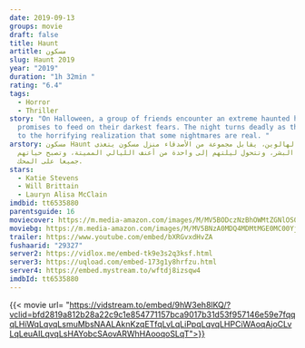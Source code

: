 ```yaml
---
date: 2019-09-13
groups: movie
draft: false
title: Haunt
artitle: مسكون
slug: Haunt 2019
year: "2019"
duration: "1h 32min "
rating: "6.4"
tags:
  - Horror
  - Thriller
story: "On Halloween, a group of friends encounter an extreme haunted house that
  promises to feed on their darkest fears. The night turns deadly as they come
  to the horrifying realization that some nightmares are real. "
arstory: مسكون Haunt في عيد الهالوين، يقابل مجموعة من الأصدقاء منزل مسكون يتغذى
  على أرواح البشر، وتتحول ليلتهم إلى واحدة من أعنف الليالي المميتة، وتصبح حياتهم
  جميعا على المحك.
stars:
  - Katie Stevens
  - Will Brittain
  - Lauryn Alisa McClain
imdbid: tt6535880
parentsguide: 16
moviecover: https://m.media-amazon.com/images/M/MV5BODczNzBhOWMtZGNlOS00YjBhLWI2ZDgtMzA2MjFkZmJhNTNhXkEyXkFqcGdeQXVyMTQxNzMzNDI@._V1_UX182_CR0,0,182,268_AL_.jpg
moviebg: https://m.media-amazon.com/images/M/MV5BNzA0MDQ4MDMtMGE0MC00YjRhLWI2MzItYWFjYzg1MmRhZjQyXkEyXkFqcGdeQXVyMTE4MDg3NTIz._V1_.jpg
trailer: https://www.youtube.com/embed/bXRGvxdHvZA
fushaarid: "29327"
server2: https://vidlox.me/embed-tk9e3s2q3ksf.html
server3: https://uqload.com/embed-173g1y8hrfzu.html
server4: https://embed.mystream.to/wftdj8izsqw4
imdbId: tt6535880
---
```


{{< movie url= "https://vidstream.to/embed/9hW3eh8lKQ/?vclid=bfd2819a812b28a22c9c1e854771157bca9017b31d53f957146e59e7fqqqLHiWqLqvqLsmuMbsNAALAknKzqETfqLvLqLiPpqLqvqLHPCiWAoqAjoCLvLqLeuAILqvqLsHAYobcSAovARWhHAooqoSLqT">}}
